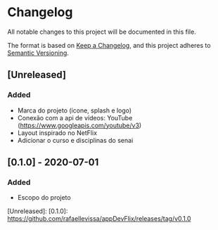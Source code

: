 # Changelog

All notable changes to this project will be documented in this file.

The format is based on [Keep a Changelog](https://keepachangelog.com/en/1.0.0/),
and this project adheres to [Semantic Versioning](https://semver.org/spec/v2.0.0.html).

## [Unreleased]

### Added

- Marca do projeto (ícone, splash e logo)
- Conexão com a api de vídeos: YouTube (https://www.googleapis.com/youtube/v3)
- Layout inspirado no NetFlix
- Adicionar o curso e disciplinas do senai

## [0.1.0] - 2020-07-01

### Added

- Escopo do projeto

[Unreleased]:
[0.1.0]: https://github.com/rafaellevissa/appDevFlix/releases/tag/v0.1.0
